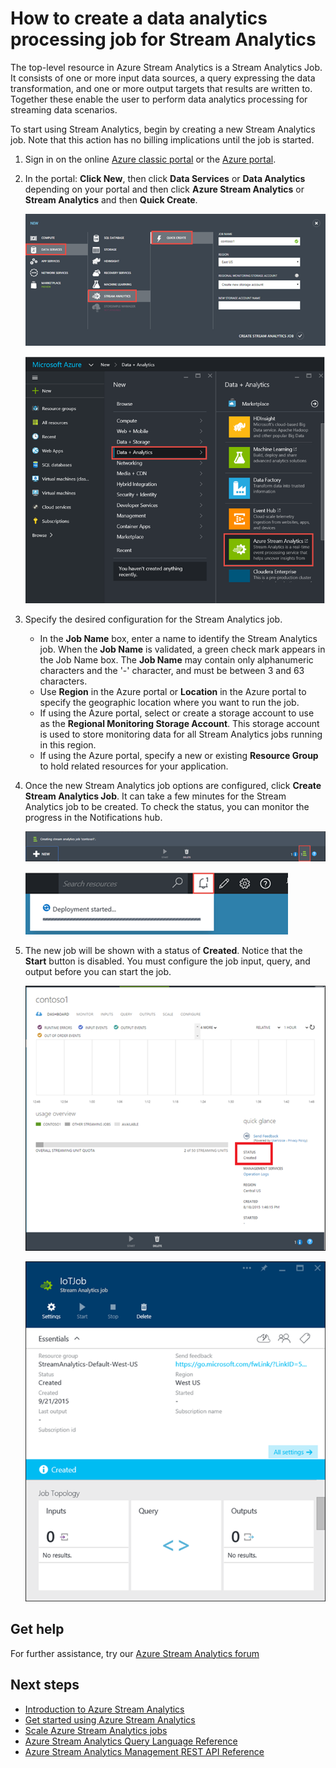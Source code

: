 <properties 
	pageTitle="How to create a data analytics processing job for Stream Analytics | Microsoft Azure" 
	description="Create a data analytics processing job for Stream Analytics | learning path segment."
	keywords="data analytics processing"
	documentationCenter=""
	services="stream-analytics"
	authors="jeffstokes72" 
	manager="jhubbard" 
	editor="cgronlun"/>

<tags 
	ms.service="stream-analytics" 
	ms.devlang="na" 
	ms.topic="article" 
	ms.tgt_pltfrm="na" 
	ms.workload="data-services" 
	ms.date="09/26/2016" 
	ms.author="jeffstok"/> 

# How to create a data analytics processing job for Stream Analytics

The top-level resource in Azure Stream Analytics is a Stream Analytics Job.  It consists of one or more input data sources, a query expressing the data transformation, and one or more output targets that results are written to. Together these enable the user to perform data analytics processing for streaming data scenarios.

To start using Stream Analytics, begin by creating a new Stream Analytics job.  Note that this action has no billing implications until the job is started.

1.  Sign in on the online [Azure classic portal](http://manage.windowsazure.com) or the [Azure portal](https://portal.azure.com/).
2.  In the portal: **Click New**, then click **Data Services** or **Data Analytics** depending on your portal and then click **Azure Stream Analytics** or **Stream Analytics** and then **Quick Create**.

    ![Data analytics processing job wizard](./media/stream-analytics-create-a-job/1-stream-analytics-create-a-job.png)  

    ![Create data analytics processing job](./media/stream-analytics-create-a-job/4-stream-analytics-create-a-job.png)  

3.  Specify the desired configuration for the Stream Analytics job.
	- In the **Job Name** box, enter a name to identify the Stream Analytics job. When the **Job Name** is validated, a green check mark appears in the Job Name box. The **Job Name** may contain only alphanumeric characters and the '-' character, and must be between 3 and 63 characters.
	- Use **Region** in the Azure portal or **Location** in the Azure portal to specify the geographic location where you want to run the job.
	- If using the Azure portal, select or create a storage account to use as the **Regional Monitoring Storage Account**. This storage account is used to store monitoring data for all Stream Analytics jobs running in this region.
	- If using the Azure portal, specify a new or existing **Resource Group** to hold related resources for your application.

4.  Once the new Stream Analytics job options are configured, click **Create Stream Analytics Job**. It can take a few minutes for the Stream Analytics job to be created. To check the status, you can monitor the progress in the Notifications hub.

    ![Data analytics processing job notfications hub](./media/stream-analytics-create-a-job/2-stream-analytics-create-a-job.png)  

    ![Azure portal Data analytics processing job create Job](./media/stream-analytics-create-a-job/5-stream-analytics-create-a-job.png)  

5.  The new job will be shown with a status of **Created**. Notice that the **Start** button is disabled. You must configure the job input, query, and output before you can start the job.

    ![Data analytics processing job job Status](./media/stream-analytics-create-a-job/3-stream-analytics-create-a-job.png)  

    ![Azure portal Data analytics processing job job status](./media/stream-analytics-create-a-job/6-stream-analytics-create-a-job.png)  

## Get help
For further assistance, try our [Azure Stream Analytics forum](https://social.msdn.microsoft.com/Forums/en-US/home?forum=AzureStreamAnalytics)

## Next steps

- [Introduction to Azure Stream Analytics](stream-analytics-introduction.md)
- [Get started using Azure Stream Analytics](stream-analytics-get-started.md)
- [Scale Azure Stream Analytics jobs](stream-analytics-scale-jobs.md)
- [Azure Stream Analytics Query Language Reference](https://msdn.microsoft.com/library/azure/dn834998.aspx)
- [Azure Stream Analytics Management REST API Reference](https://msdn.microsoft.com/library/azure/dn835031.aspx)
